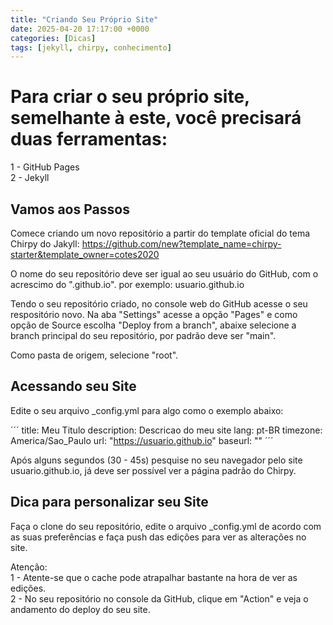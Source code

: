 ```yaml
---
title: "Criando Seu Próprio Site"
date: 2025-04-20 17:17:00 +0000
categories: [Dicas]
tags: [jekyll, chirpy, conhecimento]
---
```


# Para criar o seu próprio site, semelhante à este, você precisará duas ferramentas:

1 - GitHub Pages\
2 - Jekyll

## Vamos aos Passos 

Comece criando um novo repositório a partir do template oficial do tema Chirpy do Jakyll: https://github.com/new?template_name=chirpy-starter&template_owner=cotes2020 

O nome do seu repositório deve ser igual ao seu usuário do GitHub, com o acrescimo do ".github.io". por exemplo: usuario.github.io

Tendo o seu repositório criado, no console web do GitHub acesse o seu respositório novo. Na aba "Settings" acesse a opção "Pages" e como opção de Source escolha "Deploy from a branch", abaixe selecione a branch principal do seu repositório, por padrão deve ser "main".

Como pasta de origem, selecione "root".

## Acessando seu Site

Edite o seu arquivo _config.yml para algo como o exemplo abaixo:

´´´
title: Meu Titulo
description: Descricao do meu site
lang: pt-BR
timezone: America/Sao_Paulo
url: "https://usuario.github.io"
baseurl: ""
´´´

Após alguns segundos (30 - 45s) pesquise no seu navegador pelo site usuario.github.io, já deve ser possível ver a página padrão do Chirpy.

## Dica para personalizar seu Site 

Faça o clone do seu repositório, edite o arquivo _config.yml de acordo com as suas preferências e faça push das edições para ver as alterações no site.

Atenção:\
1 - Atente-se que o cache pode atrapalhar bastante na hora de ver as edições.\
2 - No seu repositório no console da GitHub, clique em "Action" e veja o andamento do deploy do seu site.
